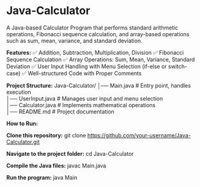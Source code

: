 # Java-Calculator
A Java-based Calculator Program that performs standard arithmetic operations, Fibonacci sequence calculation, and array-based operations such as sum, mean, variance, and standard deviation.


**Features:**
✅ Addition, Subtraction, Multiplication, Division
✅ Fibonacci Sequence Calculation
✅ Array Operations: Sum, Mean, Variance, Standard Deviation
✅ User Input Handling with Menu Selection (if-else or switch-case)
✅ Well-structured Code with Proper Comments


**Project Structure:**
Java-Calculator/
│── Main.java        # Entry point, handles execution  
│── UserInput.java   # Manages user input and menu selection  
│── Calculator.java  # Implements mathematical operations  
│── README.md        # Project documentation  

**How to Run:**

**Clone this repository:**
git clone https://github.com/your-username/Java-Calculator.git

**Navigate to the project folder:**
cd Java-Calculator

**Compile the Java files:**
javac Main.java 

**Run the program:**
java Main



